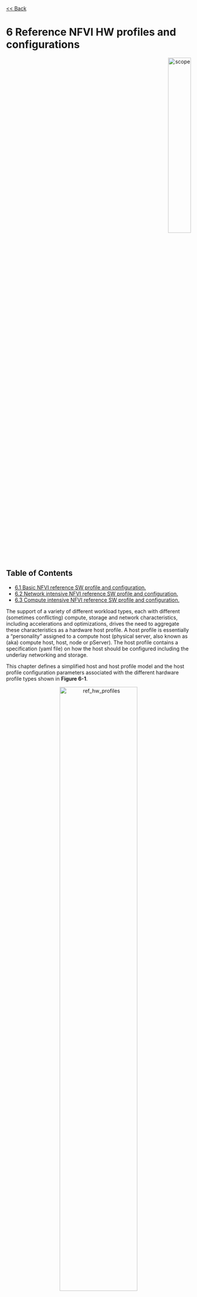 [<< Back](../../ref_model)
# 6	Reference NFVI HW profiles and configurations
<p align="right"><img src="../figures/bogo_sdc.png" alt="scope" title="Scope" width="35%"/></p>

## Table of Contents
* [6.1	Basic NFVI reference SW profile and configuration.](#6.1)
* [6.2 Network intensive NFVI reference SW profile and configuration.](#6.2)
* [6.3 Compute intensive NFVI reference SW profile and configuration.](#6.3)

The support of a variety of different workload types, each with different (sometimes conflicting) compute, storage and network characteristics, including accelerations and optimizations, drives the need to aggregate these characteristics as a hardware host profile. A host profile is essentially a “personality” assigned to a compute host (physical server, also known as (aka) compute host, host, node or pServer). The host profile contains a specification (yaml file) on how the host should be configured including the underlay networking and storage.

This chapter defines a simplified host and host profile model and the host profile configuration parameters associated with the different hardware profile types shown in **Figure 6-1**.

<p align="center"><img src="../figures/ch06_ref_nfvi_hw_profiles.PNG" alt="ref_hw_profiles" title="Reference HW Profiles" width="65%"/></p>
<p align="center"><b>Figure 6-1:</b> Reference NFVI hardware profiles.</p>

## 6.1	Hardware Profile Model
The host profile model and configuration parameters will be utilized in the reference architecture to define different hardware profiles.

A software flavour series (see Chapters 4 and 5) defines the characteristics of Virtual Machines (VMs or vServers) that will be deployed on hosts assigned a host-profile. A many to many relationship exists between software flavour series and host profiles. A given host can only be assigned a single host profile; a host profile can be assigned to multiple hosts. Different Cloud Service Providers (CSP) may utilize different naming standards for their host profiles. 

The following naming convention is utilized in this document:

`<host profile name>:: <”hp”><numeral host profile sequence #>`

When a software flavour series is associated with a host profile then a qualified name can be used as specified below. For example, for software flavor series “ns” (network intensive with SR-IOV) the above host profile name would be “ns-hp1”.

`<qualified host profile>:: <software flavor series><”-“><”hp”><numeral host profile sequence #>`

The following model depicts the essential characteristics of a host that are of interest in specifying a host profile. The host (physical server) is composed of compute, network and storage resources. The compute resources are composed of physical CPUs (aka CPU sockets or sockets) and memory (RAM). The network resources and storage resources are similarly modelled. 

<p align="center"><img src="../figures/ch06_generic_model.PNG" alt="generic_model" title="Generic Model" width="100%"/></p>
<p align="center"><b>Figure 6-2:</b> Generic model of a computer host for use in Host Profile configurations.</p>

The host profile properties are specified in the following sub-sections. The following diagram (**Figure 6-2**) pictorially represents a high-level abstraction of a host.

<p align="center"><img src="../figures/ch06_ref_hw_profile.PNG" alt="reference_hw_profile" title="Reference HW Profile" width="65%"/></p>
<p align="center"><b>Figure 6-3:</b> Generic model of a computer host for use in Host Profile configurations.</p>

The configurations specified in this model section will be utilized in specifying the actual hardware profile configurations for each of the NFVI hardware profile types depicted in **Figure 6-1**.

### 6.1.1	Compute Resource Configurations

| Reference | Feature | Description |
|---------------------|---------------------------------------------------------------|----------------------------------------------------------------------|
| nfvi.hw.cpu.cfg.001 | Number of CPU (Sockets) | This determines the number of CPU sockets exist within each platform |
| nfvi.hw.cpu.cfg.002 | Number of Cores per CPU | This determines the number of cores needed per each CPU. |
| nfvi.hw.cpu.cfg.003 | NUMA Alignment |  |
| nfvi.hw.cpu.cfg.004 | Hyperthreading (HT) |  |
| nfvi.hw.cpu.cfg.005 | CPU Pinning |  |
| nfvi.hw.cpu.cfg.006 | CPU Allocation Ratio |  |
| nfvi.hw.cpu.cfg.007 | Cores dedicated to Host Resources | Hypervisor, VIM components, base containers, etc. |
| nfvi.hw.cpu.cfg.008 | Cores dedicated for Data Plane Development Kit ( DPDK) Router |  |
| nfvi.hw.cpu.cfg.009 | Cores available for Guest vServers |  |
| nfvi.hw.cpu.cfg.010 | Hugepages |  |
| nfvi.hw.cpu.cfg.011 | Max vCPUs available for tenants/NUMA |  |
| nfvi.hw.cpu.cfg.012 | Max vCPUs available for tenants/host | Across al NUMA (or CPUs) |

<p align="center"><b>Table 6-1:</b> Compute resources configuration parameters.</p>

#### 6.1.1.1	Compute Acceleration Hardware Specifications

| Reference | Feature | Description |
|---------------------|---------|-------------|
| nfvi.hw.cac.cfg.001 | GPU | GPU |

<p align="center"><b>Table 6-2:</b> Compute acceleration configuration specifications.</p>

### 6.1.2	Network Resources Configurations
#### 6.1.2.1	NIC configurations

| Reference | Feature | Description |
|-------------------------------|--------------------------------|-----------------------------------------------------|
| nfvi.hw.nic.cfg.001 | NIC Ports | Total Number of NIC Ports available in the platform |
| nfvi.hw.nic.cfg.002 | Port Speed | Port speed specified in Gbps |
| nfvi.hw.nic.numa.00.cfg.001 | NUMA 0 NICs | Specify the NUMA 0 NIC ports |
| nfvi.hw.nic.numa.00.cfg.002 | NUMA 0 NIC VF Promiscuous Mode |  |
| nfvi.hw.nic.numa.01.cfg.001 | NUMA 1 NICs | Specify the NUMA 1 NIC ports |
| nfvi.hw.nic.numa.01.cfg.002 | NUMA 1 NIC VF Promiscuous Mode |  |

<p align="center"><b>Table 6-3:</b> NIC configuration specifications.</p>

#### 6.1.2.2	PCIe Configurations

| Reference | Feature | Description |
|---------------------|------------|------------------------------------------------|
| nfvi.hw.pci.cfg.001 | PCIe slots | Number of PCIe slots available in the platform |
| nfvi.hw.pci.cfg.002 | PCIe speed |  |
| nfvi.hw.pci.cfg.003 | PCIe Lanes |  |

<p align="center"><b>Table 6-4:</b> PCIe configuration specification.</p>

##### 6.1.2.3	Network Bond Configurations

| Reference* | Feature | Description |
|---------------------|-------------------|-------------|
| nfvi.hw.bdc.cfg.001 | Bonded VLAN ports |  |

<p align="center"><b>Table 6-5:</b> Network bond configuration specifications.</p>

> _*Repeat Configuration for each Bond and specify use._

#### 6.1.2.4	Network Acceleration Configurations

| Reference | Feature | Description |
|---------------------|----------------------------|-----------------------------------------------------------------------|
| nfvi.hw.nac.cfg.001 | Cryptographic Acceleration | IPSec, Crypto |
| nfvi.hw.nac.cfg.002 | SmartNIC | A SmartNIC that is used to offload vSwitch functionality to hardware. |
| nfvi.hw.nac.cfg.003 | Compression |  |

<p align="center"><b>Table 6-6:</b> Network acceleration configuration specifications.</p>

### 6.1.3	Storage Configurations

| Reference | Feature | Description |
|-------------------------|-------------------|-------------|
| nfvi.hw.stg.hdd.cfg.001* | Local Storage HDD |  |
| nfvi.hw.stg.ssd.cfg.002* | Local Storage SSD |  |

<p align="center"><b>Table 6-7:</b> Storage configuration specifications.</p>

> _*This specified local storage configurations including # and capacity of storage drives._

### 6.1.4	Security Configuration

| Reference* | Feature | Description |
|---------------------|---------|---------------------------------------------|
| nfvi.hw.sec.cfg.001 | TPM | Platform must have Trusted Platform Module. |

<p align="center"><b>Table 6-8:</b> Security configuration specifications.</p>
